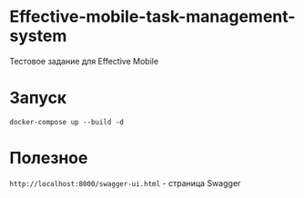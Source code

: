 # Effective-mobile-task-management-system
 Тестовое задание для Effective Mobile  
  
# Запуск  
``docker-compose up --build -d``  
  
# Полезное  
``http://localhost:8000/swagger-ui.html`` - страница Swagger
